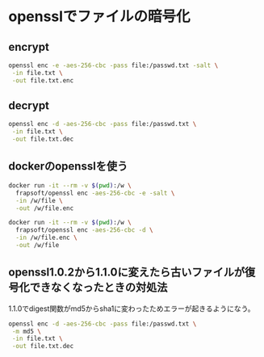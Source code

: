 # opensslでファイルの暗号化


## encrypt

```bash
openssl enc -e -aes-256-cbc -pass file:/passwd.txt -salt \
 -in file.txt \
 -out file.txt.enc 
```

## decrypt

```bash
openssl enc -d -aes-256-cbc -pass file:/passwd.txt \
 -in file.txt \
 -out file.txt.dec 
```
  
##  dockerのopensslを使う

```bash
docker run -it --rm -v $(pwd):/w \
  frapsoft/openssl enc -aes-256-cbc -e -salt \
  -in /w/file \
  -out /w/file.enc

docker run -it --rm -v $(pwd):/w \
  frapsoft/openssl enc -aes-256-cbc -d \
  -in /w/file.enc \
  -out /w/file
```

## openssl1.0.2から1.1.0に変えたら古いファイルが復号化できなくなったときの対処法

1.1.0でdigest関数がmd5からsha1に変わったためエラーが起きるようになう。
```bash
openssl enc -d -aes-256-cbc -pass file:/passwd.txt \
 -m md5 \
 -in file.txt \
 -out file.txt.dec 
```
